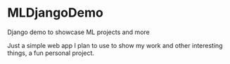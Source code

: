 # MLDjangoDemo
Django demo to showcase ML projects and more

Just a simple web app I plan to use to show my work and other interesting things, a fun personal project.

